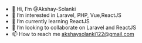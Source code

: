 - 👋 Hi, I’m @Akshay-Solanki
- 👀 I’m interested in Laravel, PHP, Vue,ReactJS
- 🌱 I’m currently learning ReactJS
- 💞️ I’m looking to collaborate on Laravel and ReactJS
- 📫 How to reach me akshaysolanki122@gmail.com

<!---
Akshay-Solanki/Akshay-Solanki is a ✨ special ✨ repository because its `README.md` (this file) appears on your GitHub profile.
You can click the Preview link to take a look at your changes.
--->
